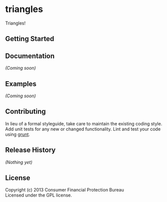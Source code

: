 # triangles

Triangles!

## Getting Started

## Documentation
_(Coming soon)_

## Examples
_(Coming soon)_

## Contributing
In lieu of a formal styleguide, take care to maintain the existing coding style. Add unit tests for any new or changed functionality. Lint and test your code using [grunt](http://gruntjs.com/).

## Release History
_(Nothing yet)_

## License
Copyright (c) 2013 Consumer Financial Protection Bureau  
Licensed under the GPL license.
